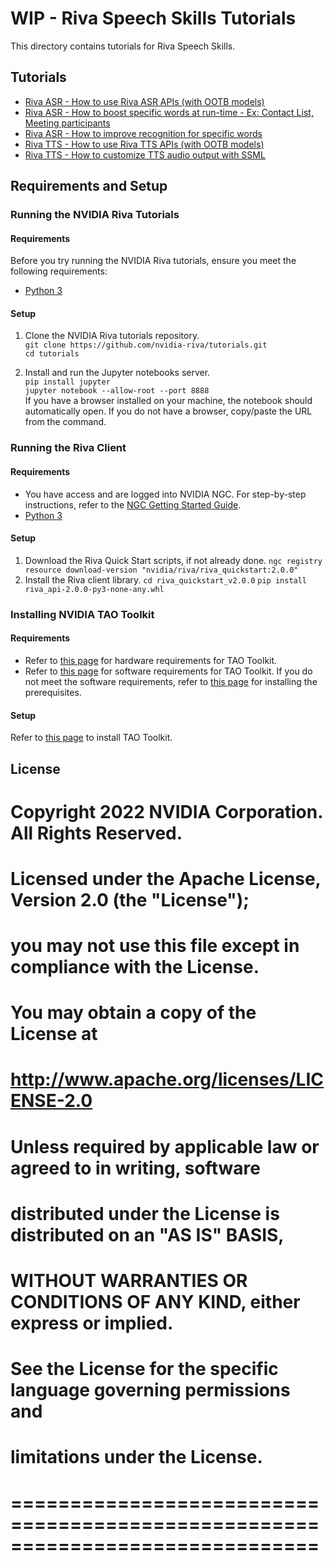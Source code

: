 # WIP - Riva Speech Skills Tutorials

This directory contains tutorials for Riva Speech Skills.

## Tutorials

- [Riva ASR - How to use Riva ASR APIs (with OOTB models)](asr-python-basics.ipynb)
- [Riva ASR - How to boost specific words at run-time - Ex: Contact List, Meeting participants](asr-python-advanced-wordboosting.ipynb)
- [Riva ASR - How to improve recognition for specific words](asr-how-to-improve-recognition-for-specific-words.md)
- [Riva TTS - How to use Riva TTS APIs (with OOTB models)](tts-python-basics.ipynb)
- [Riva TTS - How to customize TTS audio output with SSML](tts-python-advanced-customizationwithssml.ipynb)


## Requirements and Setup

### Running the NVIDIA Riva Tutorials

#### Requirements
Before you try running the NVIDIA Riva tutorials, ensure you meet the following requirements: 
- [Python 3](https://www.python.org/download/releases/3.0/) 

#### Setup
1. Clone the NVIDIA Riva tutorials repository.  
``git clone https://github.com/nvidia-riva/tutorials.git``  
``cd tutorials``

2. Install and run the Jupyter notebooks server.  
``pip install jupyter``  
``jupyter notebook --allow-root --port 8888``  
If you have a browser installed on your machine, the notebook should automatically open. If you do not have a browser, copy/paste the URL from the command.

### Running the Riva Client

#### Requirements
- You have access and are logged into NVIDIA NGC. For step-by-step instructions, refer to the [NGC Getting Started Guide](https://docs.nvidia.com/ngc/ngc-overview/index.html#registering-activating-ngc-account).
- [Python 3](https://www.python.org/download/releases/3.0/) 

#### Setup
1. Download the Riva Quick Start scripts, if not already done. 
``ngc registry resource download-version "nvidia/riva/riva_quickstart:2.0.0"``
2. Install the Riva client library.
``cd riva_quickstart_v2.0.0``
``pip install riva_api-2.0.0-py3-none-any.whl``

### Installing NVIDIA TAO Toolkit

#### Requirements
- Refer to [this page](https://docs.nvidia.com/tao/tao-toolkit/text/tao_toolkit_quick_start_guide.html#hardware) for hardware requirements for TAO Toolkit.
- Refer to [this page](https://docs.nvidia.com/tao/tao-toolkit/text/tao_toolkit_quick_start_guide.html#software-requirements) for software requirements for TAO Toolkit. If you do not meet the software requirements, refer to [this page](https://docs.nvidia.com/tao/tao-toolkit/text/tao_toolkit_quick_start_guide.html#installing-the-pre-requisites) for installing the prerequisites.

#### Setup
Refer to [this page](https://docs.nvidia.com/tao/tao-toolkit/text/tao_toolkit_quick_start_guide.html#installing-tao-toolkit) to install TAO Toolkit.

## License
# Copyright 2022 NVIDIA Corporation. All Rights Reserved.
#
# Licensed under the Apache License, Version 2.0 (the "License");
# you may not use this file except in compliance with the License.
# You may obtain a copy of the License at
#
#     http://www.apache.org/licenses/LICENSE-2.0
#
# Unless required by applicable law or agreed to in writing, software
# distributed under the License is distributed on an "AS IS" BASIS,
# WITHOUT WARRANTIES OR CONDITIONS OF ANY KIND, either express or implied.
# See the License for the specific language governing permissions and
# limitations under the License.
# ==============================================================================